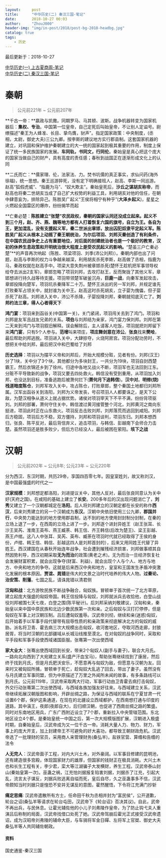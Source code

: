 ```yaml
---
layout:     post
title:      "中华历史(二) 秦汉三国-笔记"
date:       2018-10-27 00:03
author:     "ZhouJ000"
header-img: "img/in-post/2018/post-bg-2018-headbg.jpg"
catalog: true
tags:
    - 历史
--- 
```


<font id="last-updated">最后更新于：2018-10-27</font>

[中华历史(一) 上古夏商周-笔记](https://zhouj000.github.io/2018/06/25/about-huaxia-history/)  
[中华历史(二) 秦汉三国-笔记](https://zhouj000.github.io/2018/10/27/about-huaxia-history2/)  



# 秦朝

> 公元前221年 ~ 公元前207年

**千古一帝：**嬴政与凯撒。同期罗马、马其顿、波斯。战争机器转变为国家机器后：**集权、专治**。中国第一位皇帝，自己定死后叫始皇帝，不让别人定谥号。尉缭描述"秦王为人蜂准、长目、挚鸟膺，豺声"。指定国家政策：中央制度，(丞相，太尉，御史大夫)三公九卿。按李斯的建议地方实行郡县制。这套国家机器的建立，对巩固和保护维护秦朝建立的大一统的国家起到极其重要的作用，制度上保证了统一多民族国家的发展。**车同轨，书同文，行同伦**。秦始皇是真心把这个庞大的国家当做自己的财产，具有高度的责任感；春秋到战国正在逐渐形成文化上的认同

**二氏而亡：**儒家理、伦，法家法、力。焚书坑儒的真正事实，求仙问药(海外徐福)，统一思想。秦王巡游猝死，没有定下明确接班人，赵高、李斯一同巡游。赵高“狐假虎威”、“指鹿为马”、“奴大欺主”。秦始皇死后，**沙丘之谋胡亥称帝**，而赵高也将秦二世胡亥当成了自己扩大权势的利益工具，利用胡亥对他的信任，在朝中肆意妄为，排除异己。陈胜吴广起义“王侯将相宁有种乎”(**大泽乡起义**)，星星之火燃起全国雷区的爆炸，纷纷揭竿而起

**亡秦必楚：**陈胜建立“张楚”农民政权，秦朝的国家认同还没成立起来。起义不到三个月，赵、齐、燕、魏等地方都有人打着恢复六国的旗号，自立为王。各自为王，更加混乱，没有支援起义军，秦二世派出章邯，放出囚犯奴隶平定起义军。陈胜吴广起义从根本上动摇了秦王朝统治，为尔后项羽、刘邦灭秦创造了有利条件，在中国农民战争史上占有重要地位，对后面的封建统治者也是一个极好的教育，汉初的休养生息政策和开明统治很大程度上是受农民起义的影响。**“楚虽三户亡秦必楚”**的声音再次响起（陈胜、项梁项羽、刘季(沛公刘邦)）。秦朝内部也出了问题，赵高与李斯的权力斗争越来越深，利用胡亥杀死李斯，赵高做了丞相，指鹿为马，秦政权就在赵高手中。项梁大意失荆州被章邯杀死(楚怀王趁机把军事领导权给夺去派出2支军)，章邯忽略了项羽刘邦，去攻打赵王，反而聚拢了其他义军，章邯想进行持久战等待支援。项羽带领楚军破釜沉舟，**巨鹿一战**，向秦军发起攻击，章邯投降向楚军，项羽坑杀秦降军二十万。楚怀王派出的另一军刘邦，并规定谁先打败秦军占领关中，就封谁为关中王。赵高这时杀死胡亥，立子婴为傀儡，但子婴杀死了赵高。刘邦进入关中，沛公不杀降，子婴投降刘邦，秦朝就彻底灭亡了。**刘邦约法三章，得人心者得天下**

**鸿门宴**：项羽来到函谷关(中国第一关)，关门紧闭，项羽闯关去到了鸿门。项羽和刘邦是友军且战友兄弟的关系。**项伯**与刘邦结为亲家，鸿门宴力保刘邦。刘邦在第二天来到鸿门与项羽叙旧解释。误会解除后，主人请客人吃饭，项羽就把刘邦留下来**鸿门宴**，只有5个人参与。**范增**叫来项庄，**项庄舞剑意在沛公**。**张良**找来**樊哙**，最后帮助刘邦逃脱。项羽进入关中，大肆掠夺，火烧阿房宫。项羽分配功劳时，不想把关中给刘邦，最后把汉中和巴蜀给了刘邦

**历史选择**：项羽以为摆平义帝和刘邦后，开始大规模分赃，见者有份。刘邦(汉王)分了1块，关中分了3个块，其他都分为多块封王，一共分为19块，项羽自封西楚霸王，然后衣锦还乡到了徐州。归途中各地又战火不断，项羽军也无法回到江东。分赃不平导致新的战争，项羽又要去四处救火。韩信没有受到重用，从项羽加入刘邦，也没达到目标，准备逃跑后被萧何拦下(**萧何月下追韩信**)。**汉中对**。**明修(烧)栈道暗度陈仓**，刘邦军攻入关中，攻占陈仓，打败章邯，整个秦国土地都归刘邦所属。汉军出函谷关到洛阳，刘邦为义帝发丧，号召项羽人人都要诛之，是天下公敌，为楚汉相争从道义上就占据优势。诸侯对项羽宰天下不平不满，纷纷背项驱刘。刘邦的部署，萧何守住关中，韩信渡过黄河接管整个河北，刘邦黄河之南向东挺进，项羽此时正在山东救火。项羽反击击败刘邦，刘邦落荒而逃回到咸阳。刘邦后方稳固，项羽后方不稳，双方僵持，刘邦和项羽谈判，项羽东归。刘邦本想西归，张良、陈平反对，最后背信弃义，追击项羽，与韩信、彭越南下会师合力击楚。虽然项羽还是胜多败少，但后方已经没人，最后被困在萦阳。**垓下之战**



# 汉朝

> 公元前202年 ~ 公元8年; 公元23年 ~ 公元220年

分为西汉、东汉时期，共历29帝，享国四百零七年。因皇室姓刘，故又称刘汉，是中国最强盛的时代之一


**汉家规模**：刘邦想定都洛阳，刘进提议关中，其他人反对，最后张良同意认为关中好(天府之国)。在咸阳的基础上建立了**长安**。200多年后的汉出现问题消亡了，**刘秀**又建立了一个汉朝都城定在**洛阳**。后人将刘邦建立的汉朝定都在长安的称作**西汉**，后来刘秀建立的另一个汉朝成为**东汉**。汉朝中央依旧使用三公九卿，**郡国并行**，中央势力能达到的地方使用郡县制，达不到的地方使用封封制分封制，在秦的立场上退了一步，在西周的立场上进了一步。刘邦逐个进封异姓王（赵王张耳、长沙王吴芮、淮南王英布、燕王臧荼、韩王信、齐王韩信(后改为楚王)、梁王彭越、燕王卢绾。这八人中张耳、吴芮、英布、臧荼在项羽时代就已经取得了王侯的身份，卢绾、韩王信、韩信、彭越这四人是刘邦首封的），后来又用同姓王代替了异姓王。西汉建国在从春秋开始连年战争，社会遭到摧残经济损害，刘邦做事顺其自然因势利导，西汉初期采取**无为而治**的政策(黄老之术)。无为而治一旦经济恢复社会发展财富积累，就会出现争夺(财富、利益)，就会出现个人与个人、地方与地方、中央和地方的争夺。这就是后来西汉中央和地方，皇室和王国发生矛盾冲突激化发展的根本原因。**贾谊、晁错**是伟大的文景之治时代培养的伟大人物。**过秦论、治安策、削藩**。七国之乱，请诛晁错以清君侧

**汉匈和战**：北方游牧民族不断战争融合，匈奴族。冒顿单于首次统一了北方草原，建立起庞大强盛的匈奴帝国。韩王信投降与匈奴，刘邦就派兵去收拾他，白登山战役刘邦被围七天七夜，白登之围(陈平秘计)。后刘邦采纳刘敬建议，汉匈和亲，秦始皇以来中国中原民族和北边少数民族第一次和亲。之后匈奴与汉打打停停，但是匈奴在军事上对汉朝压制。吕后遭匈奴羞辱。汉武帝刘彻，继续和亲(迷惑)匈奴，后开始着手以军事手段代替带有屈辱性质的和亲政策来彻底解决北方的匈奴的威胁。派名将卫青、霍去病三次大规模出击匈奴，收河套地区，夺取河西走廊，封狼居胥，将当时汉朝的北部疆域从长城沿线推至漠北。在对匈奴的战争同时，采取和平手段和军事手段使西域诸国臣服。张骞第一次出使西域

**家大业大**：张骞出使西域回到长安，带来2个匈奴人(副手与妻子)，联合大月氏。一路向北向西到了大宛建立关系(盛产汗血宝马)，帮助张骞继续找到了康居，然后终于找到月氏，但是月氏肥沃安乐，不愿意再与匈奴为敌，但愿意与汉朝为友。回来时又被匈奴所捕，冒顿单于死亡，趁匈奴大乱逃了回去，带出了妻子。虽然没有与月氏建立军事同盟，但为中原描述了万里之外闻所未闻的故事，有多条路线可以到月氏。公元前119年，汉武帝采取两大行动，军事行动由卫青霍去病打击匈奴，外交行动张骞第二次出使西域，与西域各族加强友好往来。与西域建立关系，汉武帝继续拓展汉朝版图和影响，开辟丝绸之路，为保证与西域的联系在宁夏甘肃一代设置6个郡，保护这条通道，在现在的北疆设立西域都护，在西南想打通与印度的道路，其中滇王，夜郎(夜郎自大)，后归顺汉朝，也促进了西南丝绸之路的繁盛。同时对东南地区用兵，广东广西附近设立了7个郡，重新拉入中央管辖范围。东北地区设立4个郡。是秦始皇统一中国之后，第一次大规模版图扩展，汉朝进入极盛时期，自秦始皇后，汉武帝成为又一位千古一帝。消耗大量人力、物力、财力，军事上的庞大开支，加上封建帝王不可避免的好大喜功，都导致王朝财政危机。汉武帝选了一批理财的官员，采用商人来管理财务(桑弘羊)，盐铁官营、算缗和告缗的法令

**人无完人**：汉武帝面子工程，对内大兴土木，对外豪阔。以军事目修建的昆明池，还有建造很多宫殿，体现国家财力的雄厚，但国家的钱财正在极具消耗。大兴土木也和长生工程有关，李少君，栾大等江湖骗子大发横财，养生工程。汉武帝泰山封山(秦始皇第一次)。巫蛊之祸，江充怕刘据报复陷害刘据，刘据杀了江充，引起大乱，流言太子谋反，刘据兵败逃离自缢而死，皇后自尽，久之巫蛊事多不信，汉武帝颇知当时刘据只是惶恐不安并无谋反的意图，霍然醒悟，下令将江充满门抄斩

**痛定思痛**: 汉武帝遣散所有方士，任命田千秋为丞相并封为“富民侯”，公开道歉，轮台之诏(桑弘羊等请求在轮台屯田，汉武帝下《轮台诏》否决其议)。自此，武帝不再出兵，与民休息。让霍光辅佐他的小儿子刘弗陵作皇帝，为了防止钩弋夫人重演吕后称制的局面，汉武帝找借口处死了她。汉武帝驾崩后霍光正式接受汉武帝遗诏，成为汉昭帝刘弗陵的辅命大臣，与车骑将军金日磾、左将军上官桀、御史大夫桑弘羊等人共同辅佐朝政。









#### 资料
国史通鉴-秦汉三国


